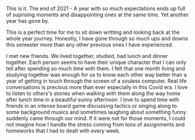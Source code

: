 This is it. The end of 2021 - A year with so much expectations ends up full of suprising moments and disappointing ones at the same time. Yet another year has gone by.

This is a perfect time for me to sit down writting and looking back at the whole year journey. Honestly, I have gone through so much ups and downs this semester more than any other previous ones I have experienced.

I met new friends. We lived together, studied, had lunch and dinner together. Each person seems to have their unique character that I can only tell after spending so much time with them. I felt that one month living and studying together was enough for us to know each other way better than a year of getting in touch through the screen of a souless computer. Real life conversations is precious more than ever especially in this Covid era. I love to listen to others's stories when walking with them along the way home after lunch time in a beautiful sunny afternoon. I love to spend time with friends in an intense board game discussing tactics or singing along to some background musics and sometimes laughing about something funny suddenly came through our mind. If it were not for those moments, I could not imagine how I handle the stress coming from tons of assignments and homeworks that I had to dealt with every week.

